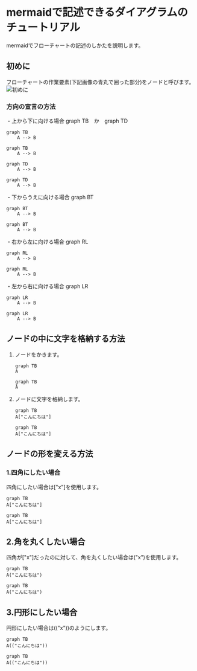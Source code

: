 # mermaidで記述できるダイアグラムのチュートリアル
mermaidでフローチャートの記述のしかたを説明します。

## 初めに
フローチャートの作業要素(下記画像の青丸で囲った部分)をノードと呼びます。
![初めに](images/first.avif)

### 方向の宣言の方法
・上から下に向ける場合
graph TB　か　graph TD
```
graph TB
    A --> B
```
```mermaid
graph TB
    A --> B
```
```
graph TD
    A --> B
```
```mermaid
graph TD
    A --> B
```
・下からうえに向ける場合
graph BT
```
graph BT
    A --> B
```
```mermaid
graph BT
    A --> B
```
・右から左に向ける場合
graph RL
```
graph RL
    A --> B
```
```mermaid
graph RL
    A --> B
```
・左から右に向ける場合
graph LR
```
graph LR
    A --> B
```
```mermaid
graph LR
    A --> B
```

## ノードの中に文字を格納する方法
1. ノードをかきます。
    ```
    graph TB
    A
    ```
    ```Mermaid
    graph TB
    A
    ```
2. ノードに文字を格納します。
    ```
    graph TB
    A["こんにちは"]
    ```
    ```Mermaid
    graph TB
    A["こんにちは"]
    ```
## ノードの形を変える方法

### 1.四角にしたい場合
四角にしたい場合は["x"]を使用します。
```
graph TB
A["こんにちは"]
```
```Mermaid
graph TB
A["こんにちは"]
```
## 2.角を丸くしたい場合
四角が["x"]だったのに対して、角を丸くしたい場合は("x")を使用します。
```
graph TB
A("こんにちは")
```
```Mermaid
graph TB
A("こんにちは")
```
## 3.円形にしたい場合
円形にしたい場合は(("x"))のようにします。
```
graph TB
A(("こんにちは"))
```
```Mermaid
graph TB
A(("こんにちは"))
```
